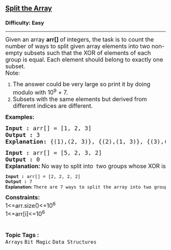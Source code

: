 <h2><a href="https://www.geeksforgeeks.org/problems/split-the-array0238/1">Split the Array</a></h2><h3>Difficulty: Easy</h3><hr><div class="problems_problem_content__Xm_eO"><p><span style="font-size: 18px;">Given an array <strong>arr[] </strong>of integers, the task is to count the number of ways to split given array elements into two non-empty subsets such that the XOR of elements of each group is equal. Each element should belong to exactly one subset.<br>Note: </span></p>
<ol>
<li><span style="font-size: 18px;">The answer could be very large so print it by doing modulo with 10<sup>9</sup>&nbsp;+ 7.&nbsp;</span></li>
<li><span style="font-size: 18px;">Subsets with the same elements but derived from different indices are different.</span></li>
</ol>
<p><span style="font-size: 18px;"><strong>Examples:</strong></span></p>
<pre><span style="font-size: 18px;"><strong>Input :</strong> arr[] = [1, 2, 3]
<strong>Output :</strong> 3
<strong>Explanation: </strong>{(1),(2, 3)}, {(2),(1, 3)}, {(3),(1, 2)} are three ways with equal XOR value of two groups.</span></pre>
<pre><span style="font-size: 18px;"><strong>Input :</strong> arr[] = [5, 2, 3, 2]
<strong>Output :</strong> 0<br><strong style="font-family: -apple-system, BlinkMacSystemFont, 'Segoe UI', Roboto, Oxygen, Ubuntu, Cantarell, 'Open Sans', 'Helvetica Neue', sans-serif;">Explanation: </strong><span style="font-family: -apple-system, BlinkMacSystemFont, 'Segoe UI', Roboto, Oxygen, Ubuntu, Cantarell, 'Open Sans', 'Helvetica Neue', sans-serif;">No way to split into </span><span style="font-family: -apple-system, BlinkMacSystemFont, 'Segoe UI', Roboto, Oxygen, Ubuntu, Cantarell, 'Open Sans', 'Helvetica Neue', sans-serif;"> two groups whose XOR is equal.<br></span></span></pre>
<pre><span><strong>Input :</strong> arr[] = [2, 2, 2, 2]
<strong>Output :</strong> 7<br><strong style="font-family: -apple-system, BlinkMacSystemFont, 'Segoe UI', Roboto, Oxygen, Ubuntu, Cantarell, 'Open Sans', 'Helvetica Neue', sans-serif;">Explanation: </strong>There are 7 ways to split the array into two groups with equal XOR, such that there are multiple combinations of </span>{(2), (2,2,2)},{(2,2),(2,2)}.</pre>
<p><span style="font-size: 18px;"><strong>Constraints:<br></strong></span><span style="font-size: 18px;">1&lt;=arr.size()&lt;=10<sup>6</sup><br>1&lt;=arr[i]&lt;=10<sup>6</sup></span></p></div><br><p><span style=font-size:18px><strong>Topic Tags : </strong><br><code>Arrays</code>&nbsp;<code>Bit Magic</code>&nbsp;<code>Data Structures</code>&nbsp;